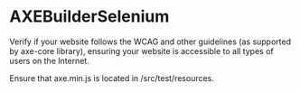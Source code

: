 # AXEBuilderSelenium

Verify if your website follows the WCAG and other guidelines (as supported by axe-core library), ensuring your website is accessible to all types of users on the Internet.

Ensure that axe.min.js is located in /src/test/resources.


